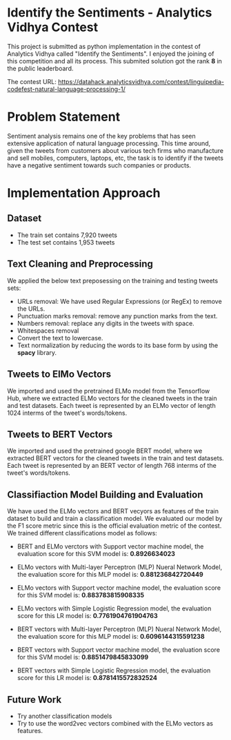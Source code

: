 # Identify the Sentiments - Analytics Vidhya Contest

This project is submitted as python implementation in the contest of Analytics Vidhya called "Identify the Sentiments". I enjoyed the joining of this competition and all its process. This submited solution got the rank <b>8</b> in the public leaderboard.

The contest URL: https://datahack.analyticsvidhya.com/contest/linguipedia-codefest-natural-language-processing-1/

# Problem Statement
Sentiment analysis remains one of the key problems that has seen extensive application of natural language processing. This time around, given the tweets from customers about various tech firms who manufacture and sell mobiles, computers, laptops, etc, the task is to identify if the tweets have a negative sentiment towards such companies or products.

# Implementation Approach

## Dataset

- The train set contains 7,920 tweets
- The test set contains 1,953 tweets

## Text Cleaning and Preprocessing 
We applied the below text preposessing on the training and testing tweets sets:

- URLs removal: We have used Regular Expressions (or RegEx) to remove the URLs.
- Punctuation marks removal: remove any punction marks from the text.
- Numbers removal: replace any digits in the tweets with space.
- Whitespaces removal
- Convert the text to lowercase.
- Text normalization by reducing the words to its base form by using the <b>spacy</b> library.


## Tweets to ElMo Vectors

We imported and used the pretrained ELMo model from the Tensorflow Hub, where we extracted ELMo vectors for the cleaned tweets in the train and test datasets. Each tweet is represented by an ELMo vector of length 1024 interms of the tweet's words/tokens.


## Tweets to BERT Vectors

We imported and used the pretrained google BERT model, where we extracted BERT vectors for the cleaned tweets in the train and test datasets. Each tweet is represented by an BERT vector of length 768 interms of the tweet's words/tokens.


## Classifiaction Model Building and Evaluation

We have used the ELMo vectors and BERT vecyors as features of the train dataset to build and train a classification model. We evaluated our model by the F1 score metric since this is the official evaluation metric of the contest. We trained different classifications model as follows:

 - BERT and ELMo verctors with Support vector machine model, the evaluation score for this SVM model is: <b>0.8926634023</b>

- ELMo vectors with Multi-layer Perceptron (MLP) Nueral Network Model, the evaluation score for this MLP model is: <b>0.881236842720449</b>
- ELMo vectors with Support vector machine model, the evaluation score for this SVM model is: <b>0.883783815908335</b>
- ELMo vectors with Simple Logistic Regression model, the evaluation score for this LR model is: <b>0.7761904761904763</b>


- BERT vectors with Multi-layer Perceptron (MLP) Nueral Network Model, the evaluation score for this MLP model is: <b>0.6096144315591238</b>
- BERT vectors with Support vector machine model, the evaluation score for this SVM model is: <b>0.8851479845833099</b>
- BERT vectors with Simple Logistic Regression model, the evaluation score for this LR model is: <b>0.8781415572832524</b>


## Future Work

- Try another classification models
- Try to use the word2vec vectors combined with the ELMo vectors as features.




